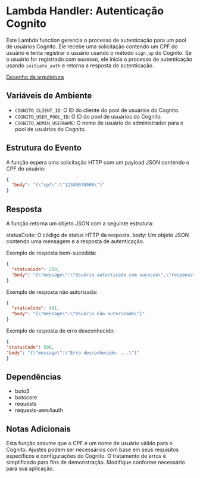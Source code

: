 # Lambda Handler: Autenticação Cognito

Este Lambda function gerencia o processo de autenticação para um pool de usuários Cognito. Ele recebe uma solicitação contendo um CPF do usuário e tenta registrar o usuário usando o método `sign_up` do Cognito. Se o usuário for registrado com sucesso, ele inicia o processo de autenticação usando `initiate_auth` e retorna a resposta de autenticação.

[Desenho da arquitetura](https://drive.google.com/file/d/12gofNmXk8W2QnhxiFWCI4OmvVH6Vsgun/view?usp=drive_link)

## Variáveis de Ambiente

- `COGNITO_CLIENT_ID`: O ID do cliente do pool de usuários do Cognito.
- `COGNITO_USER_POOL_ID`: O ID do pool de usuários do Cognito.
- `COGNITO_ADMIN_USERNAME`: O nome de usuário do administrador para o pool de usuários do Cognito.

## Estrutura do Evento

A função espera uma solicitação HTTP com um payload JSON contendo o CPF do usuário:

```json
{
  "body": "{\"cpf\":\"12345678900\"}"
}
```

## Resposta

A função retorna um objeto JSON com a seguinte estrutura:

statusCode: O código de status HTTP da resposta.
body: Um objeto JSON contendo uma mensagem e a resposta de autenticação.

Exemplo de resposta bem-sucedida:

```json
{
  "statusCode": 200,
  "body": "{\"message\":\"Usuário autenticado com sucesso\",\"response\":{\"AuthenticationResult\":{...}}}"
}
```

Exemplo de resposta não autorizada:

```json
{
  "statusCode": 401,
  "body": "{\"message\":\"Usuário não autorizado\"}"
}
```

Exemplo de resposta de erro desconhecido:

```json
{
"statusCode": 500,
"body": "{\"message\":\"Erro desconhecido: ...\"}"
}
```

## Dependências
- boto3
- botocore
- requests
- requests-aws4auth

## Notas Adicionais

Esta função assume que o CPF é um nome de usuário válido para o Cognito. Ajustes podem ser necessários com base em seus requisitos específicos e configurações do Cognito.
O tratamento de erros é simplificado para fins de demonstração. Modifique conforme necessário para sua aplicação.